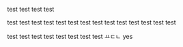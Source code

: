 test test
test test

test test 
test test
test test
test test
test test
test test
test test

test test
test test
test test
test test
ㅛㄷㄴ yes
